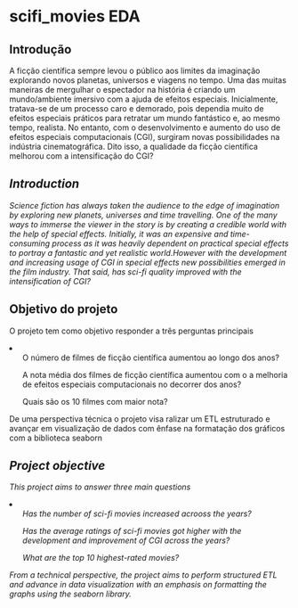 # scifi_movies EDA

<h2>Introdução</h2>

<p>A ficção científica sempre levou o público aos limites da imaginação explorando novos planetas, universos e viagens no tempo. Uma das muitas maneiras de mergulhar o espectador na história é criando um mundo/ambiente imersivo com a ajuda de efeitos especiais. Inicialmente, tratava-se de um processo caro e demorado, pois dependia muito de efeitos especiais práticos para retratar um mundo fantástico e, ao mesmo tempo, realista. No entanto, com o desenvolvimento e aumento do uso de efeitos especiais computacionais (CGI), surgiram novas possibilidades na indústria cinematográfica. Dito isso, a qualidade da ficção científica melhorou com a intensificação do CGI?</p>

<i><h2>Introduction</h2></i>

<i><p>Science fiction has always taken the audience to the edge of imagination by exploring new planets, universes and time travelling. One of the many ways to immerse the viewer in the story is by creating a credible world with the help of special effects. Initially, it was an expensive and time-consuming process as it was heavily dependent on practical special effects to portray a fantastic and yet realistic world.However with the development and increasing usage of CGI in special effects new possibilities emerged in the film industry. That said, has sci-fi quality improved with the intensification of CGI?</p></i>



<h2>Objetivo do projeto</h2>

<p>O projeto tem como objetivo responder a três perguntas principais</p>
    <li>
        <ul>O número de filmes de ficção científica aumentou ao longo dos anos?</ul>
        <ul>A nota média dos filmes de ficção científica aumentou com o a melhoria de efeitos especiais computacionais no decorrer dos anos?</ul>
        <ul>Quais são os 10 filmes com maior nota?</ul>
    </li>
 <p> De uma perspectiva técnica o projeto visa ralizar um ETL estruturado e avançar em visualização de dados com ênfase na formatação dos gráficos com a biblioteca seaborn<p>

<i>
    <h2>Project objective</h2>
    <p>This project aims to answer three main questions</p>
        <li>
            <ul>Has the number of sci-fi movies increased acrooss the years?</ul>
            <ul>Has the average ratings of sci-fi movies got higher with the development and improvement of CGI across the years?</ul>
            <ul>What are the top 10 highest-rated movies?</ul>
        </li>
    <p>From a technical perspective, the project aims to perform structured ETL and advance in data visualization with an emphasis on formatting the graphs using the seaborn library.<p>
</i>
